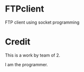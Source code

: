 # FTPclient
FTP client using socket programming

# Credit
This is a work by team of 2.

I am the programmer.
